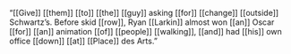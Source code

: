 “[[Give]] [[them]] [[to]] [[the]] [[guy]] asking [[for]] [[change]] [[outside]] Schwartz’s. Before skid [[row]], Ryan [[Larkin]] almost won [[an]] Oscar [[for]] [[an]] animation [[of]] [[people]] [[walking]], [[and]] had [[his]] own office [[down]] [[at]] [[Place]] des Arts.”